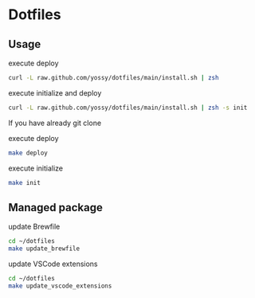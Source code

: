 # Dotfiles

## Usage

execute deploy

```bash
curl -L raw.github.com/yossy/dotfiles/main/install.sh | zsh
```

execute initialize and deploy

```bash
curl -L raw.github.com/yossy/dotfiles/main/install.sh | zsh -s init
```

If you have already git clone

execute deploy

```bash
make deploy
```

execute initialize

```bash
make init
```

## Managed package

update Brewfile

```bash
cd ~/dotfiles
make update_brewfile
```

update VSCode extensions

```bash
cd ~/dotfiles
make update_vscode_extensions
```

